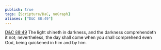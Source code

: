 ```yaml
---
publish: true
tags: [Scripture/DaC, noGraph]
aliases: ["D&C 88:49"]
---
```

[D&C 88:49](https://churchofjesuschrist.org/study/scriptures/dc-testament/dc/88?lang=eng&id=p49#p49) The light shineth in darkness, and the darkness comprehendeth it not; nevertheless, the day shall come when you shall comprehend even God, being quickened in him and by him.
